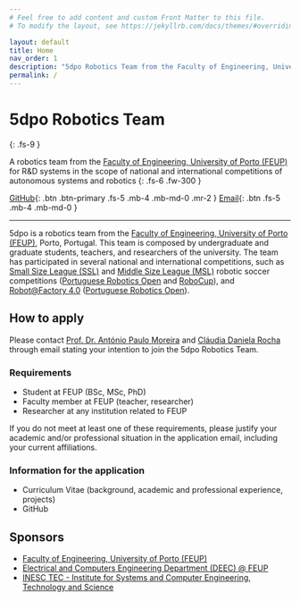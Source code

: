 ```yaml
---
# Feel free to add content and custom Front Matter to this file.
# To modify the layout, see https://jekyllrb.com/docs/themes/#overriding-theme-defaults

layout: default
title: Home
nav_order: 1
description: "5dpo Robotics Team from the Faculty of Engineering, University of Porto (FEUP)"
permalink: /
---
```


[5dpo Email]: mailto:5dpo@fe.up.pt
[5dpo GitHub]: https://github.com/5dpo
[DEEC]: https://sigarra.up.pt/feup/en/UNI_GERAL.UNIDADE_VIEW?pv_unidade=13
[FEUP]: https://sigarra.up.pt/feup/en/
[INESC TEC]: https://www.inesctec.pt/en/

# 5dpo Robotics Team
{: .fs-9 }

A robotics team from the
[Faculty of Engineering, University of Porto (FEUP)][FEUP]
for R&D systems in the scope of national and international competitions of
autonomous systems and robotics
{: .fs-6 .fw-300 }

[GitHub][5dpo GitHub]{: .btn .btn-primary .fs-5 .mb-4 .mb-md-0 .mr-2 }
[Email][5dpo Email]{: .btn .fs-5 .mb-4 .mb-md-0 }

---

5dpo is a robotics team from the
[Faculty of Engineering, University of Porto (FEUP)][FEUP], Porto, Portugal.
This team is composed by undergraduate and graduate students, teachers, and
researchers of the university.
The team has participated in several national and international competitions,
such as
[Small Size League (SSL)](https://www.robocup.org/leagues/7) and
[Middle Size League (MSL)](https://www.robocup.org/leagues/6) robotic soccer
competitions
([Portuguese Robotics Open](https://www.festivalnacionalrobotica.pt/) and
[RoboCup](https://www.robocup.org/)),
and [Robot@Factory 4.0](https://github.com/P33a/RobotAtFactory)
([Portuguese Robotics Open](https://www.festivalnacionalrobotica.pt/)).

## How to apply

Please contact [Prof. Dr. António Paulo Moreira](mailto:amoreira@fe.up.pt)
and [Cláudia Daniela Rocha](mailto:claudia.d.rocha@inesctec.pt) through email
stating your intention to join the 5dpo Robotics Team.

### Requirements

- Student at FEUP (BSc, MSc, PhD)
- Faculty member at FEUP (teacher, researcher)
- Researcher at any institution related to FEUP

If you do not meet at least one of these requirements, please justify your
academic and/or professional situation in the application email, including your
current affiliations.

### Information for the application

- Curriculum Vitae (background, academic and professional experience, projects)
- GitHub

## Sponsors

- [Faculty of Engineering, University of Porto (FEUP)][FEUP]
- [Electrical and Computers Engineering Department (DEEC) @ FEUP][DEEC]
- [INESC TEC - Institute for Systems and Computer Engineering, Technology and Science][INESC TEC]
